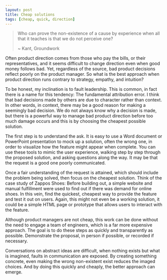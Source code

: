 ```yaml
---
layout: post
title: Cheap solutions
tags: [cheap, quick, direction]
---
```


> Who can prove the non-existence of a cause by experience when all that it teaches is that we do not perceive one?
> 
>	~ Kant, Groundwork
>

Often product direction comes from those who pay the bills, or their representatives, and it seems difficult to change direction even when good money follows bad.  Yet, regardless of the source, bad product decisions reflect poorly on the product manager.  So what is the best approach when product direction runs contrary to strategy, empathy, and intuition?

To be honest, my inclination is to fault leadership.  This is common, in fact there is a name for this tendency:  The fundamental attribution error.  I think that bad decisions made by others are due to character rather than context.  In other words, in context, there may be a good reason for making a seemingly bad decision.  We do not always know why a decision is made, but there is a powerful way to manage bad product direction before too much damage occurs and this is by choosing the cheapest possible solution.

The first step is to understand the ask.  It is easy to use a Word document or PowerPoint presentation to mock up a solution, often the wrong one, in order to visualize how the feature might appear when complete.  You can use these tools to mimic the user experience, walking step by step through the proposed solution, and asking questions along the way.  It may be that the request is a good one poorly communicated.

Once a fair understanding of the request is attained, which should include the problem being solved, then focus on the cheapest solution.  Think of the case study of Zappos Shoes:  Before building out, a simple website and manual fulfillment were used to find out if there was demand for online shoes.  In this vein, find the quickest, cheapest way to provide the feature and test it out on users.  Again, this might not even be a working solution, it could be a simple HTML page or prototype that allows users to interact with the feature.

Although product managers are not cheap, this work can be done without the need to engage a team of engineers, which is a far more expensive approach.  The goal is to do these steps as quickly and transparently as possible.  Demonstrate the proposal, in person if possible, or recorded if necessary.

Conversations on abstract ideas are difficult, when nothing exists but what is imagined, faults in communication are exposed.  By creating something concrete, even making the wrong non-existent exist reduces the imaged choices.  And by doing this quickly and cheaply, the better approach can emerge.

